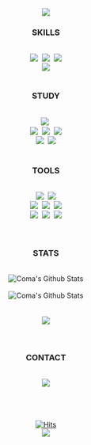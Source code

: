 <div align="center">
  <img src="https://capsule-render.vercel.app/api?type=waving&color=0:000000&height=300&section=header&text=COMA'S%20GITHUB&fontSize=70&fontColor=FFFFFF&fontAlignY=30&desc=Per%20Aspera%20Ad%20Astra.&descAlign=50&descAlignY=50&animation=twinkling" />
</div>
<h3 align="center">SKILLS</h3>
<br>
<div align="center">
  <img src="https://img.shields.io/badge/html5-000000.svg?style=for-the-badge&logo=html5&logoColor=white" />&nbsp
  <img src="https://img.shields.io/badge/css3-000000.svg?style=for-the-badge&logo=css3&logoColor=white" />&nbsp
  <img src="https://img.shields.io/badge/javascript-000000.svg?style=for-the-badge&logo=javascript&logoColor=white" />
</div>
<div align="center">
  <img src="https://img.shields.io/badge/java-000000.svg?style=for-the-badge&logo=buyMeACoffee&logoColor=white" />
</div>
<br>
<h3 align="center">STUDY</h3>
<br>
<div align="center">
  <img src="https://img.shields.io/badge/jquery-000000.svg?style=for-the-badge&logo=jquery&logoColor=white" />&nbsp
</div>
<div align="center">
  <img src="https://img.shields.io/badge/spring-000000.svg?style=for-the-badge&logo=spring&logoColor=white" />&nbsp
  <img src="https://img.shields.io/badge/spring%20boot-000000.svg?style=for-the-badge&logo=springBoot&logoColor=white" />&nbsp
  <img src="https://img.shields.io/badge/jsp-000000.svg?style=for-the-badge&logo=polymerProject&logoColor=white" />
</div>
<div align="center">
  <img src="https://img.shields.io/badge/sql-000000.svg?style=for-the-badge&logo=liquibase&logoColor=white" />&nbsp
  <img src="https://img.shields.io/badge/amazon%20ws-000000.svg?style=for-the-badge&logo=icloud&logoColor=white" />
</div>
<br>
<h3 align="center">TOOLS</h3>
<br>
<div align="center">
  <img src="https://img.shields.io/badge/git-000000.svg?style=for-the-badge&logo=git&logoColor=white" />&nbsp
  <img src="https://img.shields.io/badge/github-000000.svg?style=for-the-badge&logo=github&logoColor=white" />
</div>
<div align="center">
  <img src="https://img.shields.io/badge/discord-000000.svg?style=for-the-badge&logo=discord&logoColor=white" />&nbsp
  <img src="https://img.shields.io/badge/notion-000000.svg?style=for-the-badge&logo=notion&logoColor=white" />&nbsp
  <img src="https://img.shields.io/badge/slack-000000.svg?style=for-the-badge&logo=slack&logoColor=white" />
</div>
<div align="center">
  <img src="https://img.shields.io/badge/vs%20code-000000.svg?style=for-the-badge&logo=codecademy&logoColor=white" />&nbsp
  <img src="https://img.shields.io/badge/intellij-000000.svg?style=for-the-badge&logo=intellijidea&logoColor=white" />&nbsp
  <img src="https://img.shields.io/badge/eclipse-000000.svg?style=for-the-badge&logo=eclipse&logoColor=white" />
</div>
<br>
<br>
<h3 align="center">STATS</h3>
<br>
<div align="center">
  <img src="https://github-readme-stats.vercel.app/api/top-langs/?username=ComaHub&layout=compact&theme=dark&count_private=true" alt="Coma's Github Stats" />
</div>
<br>
<div align="center">
  <img src="https://github-readme-stats.vercel.app/api?username=ComaHub&show_icons=true&theme=dark&count_private=true" alt="Coma's Github Stats" />
</div>
<br>
<br>
<div align="center">
  <img src="http://mazassumnida.wtf/api/v2/generate_badge?boj=livecode" />
</div>
<br>
<br>
<h3 align="center">CONTACT</h3>
<br>
<div align="center">
  <a href="mailto:comasocean@gmail.com">
    <img src="https://img.shields.io/badge/GMAIL-000000?style=for-the-badge&logo=gmail&logoColor=white"/>
  </a>
</div>
<br>
<br>
<br>
<br>
<div align="center">
  <a href="https://myhits.vercel.app"><img src="https://myhits.vercel.app/api/hit/https%3A%2F%2Fgithub.com%2FComaHub?color=blue&label=Hits&size=small" alt="Hits" /></a>
</div>
<div align="center">
  <img src="https://capsule-render.vercel.app/api?type=waving&color=0:000000&height=150&section=footer" />
</div>
